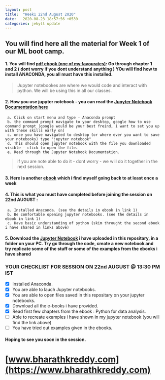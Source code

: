 ```yaml
---
layout: post
title:  "Week1 22nd August 2020"
date:   2020-08-23 18:57:56 +0530
categories: jekyll update
---
```

## You will find here all the material for Week 1 of our ML boot camp. 

#### 1. You will find [pdf ebook (one of my favourates)](https://github.com/bharathkreddy/ML-Bootcamp/blob/master/000%20Python_for_Data_Analysis__Data_Wran(z-lib.org).pdf): Go through chapter 1 and 2 ( dont worry if you dont understand anything ) YOu will find how to install ANACONDA, you all must have this installed. 


> Jupyter notebookes are where we would code and interact with python. We will be using this in all our classes.


#### 2. How you use jupyter notebook - you can read the [Jupyter Notebook Documentation here](https://jupyter-notebook.readthedocs.io/en/stable/examples/Notebook/Notebook%20Basics.html)
     a. Click on start menu and type - Anaconda prompt
     b. the command prompt navigate to your desktop, google how to use command prompt (google would be your best freind, i want to set you up with these skills early on)
     c. once you have navigated to desktop (or where ever you want to save your notebooks) type "jupyter notebook"
     d. This should open jupyter notebook with the file you downloaded visible - click to open the file.
     e. Read through the Jupyter Notebook Documentation.
     

> if you are note able to do it - dont worry - we will do it together in the next session.


#### 3. Here is another [ebook](https://runestone.academy/runestone/books/published/thinkcspy/index.html) which i find myself going back to at least once a week

#### 4. This is what you must have completed before joining the session on 22nd AUGUST : 
     a. Installed Anaconda. (see the details in ebook in link 1)
     b. Be comfortable opening jupyter notebooks. (see the details in ebook in link 1)
     c. Have basic understanding of python (skim throught the second ebook i have shared in links above)
     
#### 5. Download the [Jupyter Notebook](https://github.com/bharathkreddy/ML-Bootcamp/blob/master/ML%20Bootcamp%20session%201.ipynb) i have uploaded in this repositary, in a folder on your PC. Try go through the code, create a new notebook and try replicate some of the stuff or some of the examples from the ebooks i have shared

### YOUR CHECKLIST FOR SESSION ON 22nd AUGUST @ 13:30 PM IST
- [x] Installed Anaconda.
- [x] You are able to lauch Jupyter notebooks.
- [x] You are able to open files saved in this repositary on your jupyter notebooks.
- [x] Download all the e-books i have provided.
- [x] Read first few chapters from the ebook : Python for data analysis.
- [ ] Able to recreate examples i have shown in my jupyter notebook (you will find the link above)
- [ ] You have tried out examples given in the ebooks.

#### Hoping to see you soon in the session.

# [www.bharathkreddy.com](https://www.bharathkreddy.com)
